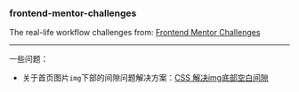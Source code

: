 ### frontend-mentor-challenges

The real-life workflow challenges from: [Frontend Mentor Challenges](https://www.frontendmentor.io/challenges)

---
一些问题：

- 关于首页图片```img```下部的间隙问题解决方案：[CSS 解决img底部空白间隙](https://www.jianshu.com/p/e7373c2bbef1)
